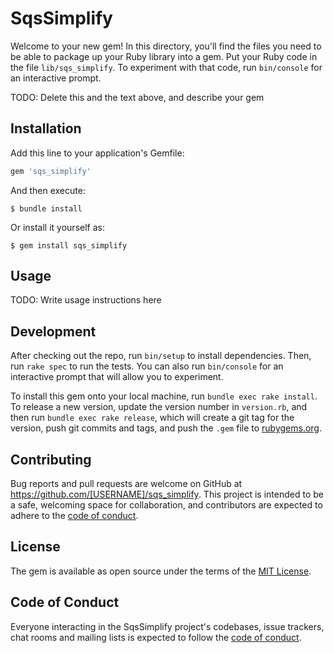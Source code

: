 # SqsSimplify

Welcome to your new gem! In this directory, you'll find the files you need to be able to package up your Ruby library into a gem. Put your Ruby code in the file `lib/sqs_simplify`. To experiment with that code, run `bin/console` for an interactive prompt.

TODO: Delete this and the text above, and describe your gem

## Installation

Add this line to your application's Gemfile:

```ruby
gem 'sqs_simplify'
```

And then execute:

    $ bundle install

Or install it yourself as:

    $ gem install sqs_simplify

## Usage

TODO: Write usage instructions here

## Development

After checking out the repo, run `bin/setup` to install dependencies. Then, run `rake spec` to run the tests. You can also run `bin/console` for an interactive prompt that will allow you to experiment.

To install this gem onto your local machine, run `bundle exec rake install`. To release a new version, update the version number in `version.rb`, and then run `bundle exec rake release`, which will create a git tag for the version, push git commits and tags, and push the `.gem` file to [rubygems.org](https://rubygems.org).

## Contributing

Bug reports and pull requests are welcome on GitHub at https://github.com/[USERNAME]/sqs_simplify. This project is intended to be a safe, welcoming space for collaboration, and contributors are expected to adhere to the [code of conduct](https://github.com/[USERNAME]/sqs_simplify/blob/master/CODE_OF_CONDUCT.md).


## License

The gem is available as open source under the terms of the [MIT License](https://opensource.org/licenses/MIT).

## Code of Conduct

Everyone interacting in the SqsSimplify project's codebases, issue trackers, chat rooms and mailing lists is expected to follow the [code of conduct](https://github.com/[USERNAME]/sqs_simplify/blob/master/CODE_OF_CONDUCT.md).
